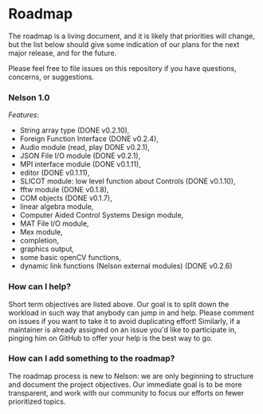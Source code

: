 # Roadmap

The roadmap is a living document, and it is likely that priorities will change, but the list below should give some indication of our plans for the next major release, and for the future.

Please feel free to file issues on this repository if you have questions, concerns, or suggestions.


### Nelson 1.0

*Features*:

- String array type (DONE v0.2.10),
- Foreign Function Interface (DONE v0.2.4),
- Audio module (read, play DONE v0.2.1),
- JSON File I/O module (DONE v0.2.1),
- MPI interface module (DONE v0.1.11),
- editor (DONE v0.1.11),
- SLICOT module: low level function about Controls (DONE v0.1.10),
- fftw module (DONE v0.1.8),
- COM objects (DONE v0.1.7),
- linear algebra module,
- Computer Aided Control Systems Design module,
- MAT File I/O module,
- Mex module,
- completion,
- graphics output,
- some basic openCV functions,
- dynamic link functions (Nelson external modules) (DONE v0.2.6)

### How can I help?

Short term objectives are listed above. Our goal is to split down the workload in such way that anybody can jump in and help.
Please comment on issues if you want to take it to avoid duplicating effort!
Similarly, if a maintainer is already assigned on an issue you'd like to participate in, pinging him on GitHub to offer your help is
the best way to go.

### How can I add something to the roadmap?

The roadmap process is new to Nelson: we are only beginning to structure and document the project objectives.
Our immediate goal is to be more transparent, and work with our community to
focus our efforts on fewer prioritized topics.

